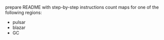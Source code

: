

prepare README with step-by-step instructions
count maps for one of the following regions:
* pulsar
* blazar
* GC
